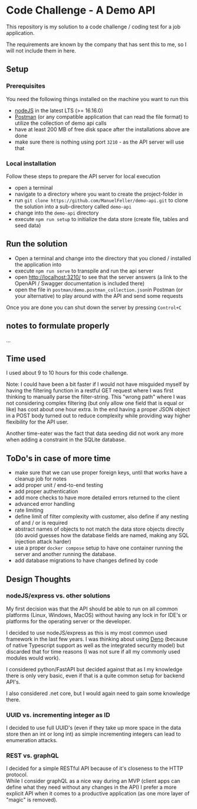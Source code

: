# Code Challenge - A Demo API

This repository is my solution to a code challenge / coding test for a job application.

The requirements are known by the company that has sent this to me, so I will not include them in here.

## Setup

### Prerequisites

You need the following things installed on the machine you want to run this

- [nodeJS](https://nodejs.org/en/) in the latest LTS (>= 16.16.0)
- [Postman](https://www.postman.com/) (or any compatible application that can read the file format) to utilize the collection of demo api calls
- have at least 200 MB of free disk space after the installations above are done
- make sure there is nothing using port `3210` - as the API server will use that

### Local installation

Follow these steps to prepare the API server for local execution

- open a terminal
- navigate to a directory where you want to create the project-folder in
- run `git clone https://github.com/ManuelFeller/demo-api.git` to clone the solution into a sub-directory called `demo-api`
- change into the `demo-api` directory
- execute `npm run setup` to initialize the data store (create file, tables and seed data)

## Run the solution

- Open a terminal and change into the directory that you cloned / installed the application into
- execute `npm run serve` to transpile and run the api server
- open [http://localhost:3210/](http://localhost:3210/) to see that the server answers (a link to the OpenAPI / Swagger documentation is included there)
- open the file in `postman/demo.postman_collection.json`in Postman (or your alternative) to play around with the API and send some requests

Once you are done you can shut down the server by pressing `Control+C`

## notes to formulate properly

...

## Time used

I used about 9 to 10 hours for this code challenge.

Note: I could have been a bit faster if I would not have misguided myself by having the filtering function in a restful GET request where I was first thinking to manually parse the filter-string. This "wrong path" where I was not considering complex filtering (but only allow one field that is equal or like) has cost about one hour extra. In the end having a proper JSON object in a POST body turned out to reduce complexity while providing way higher flexibility for the API user.

Another time-eater was the fact that data seeding did not work any more when adding a constraint in the SQLite database.

## ToDo's in case of more time

- make sure that we can use proper foreign keys, until that works have a cleanup job for notes
- add proper unit / end-to-end testing
- add proper authentication
- add more checks to have more detailed errors returned to the client
- advanced error handling
- rate limiting
- define limit of filter complexity with customer, also define if any nesting of and / or is required
- abstract names of objects to not match the data store objects directly (do avoid guesses how the database fields are named, making any SQL injection attack harder)
- use a proper `docker compose` setup to have one container running the server and another running the database.
- add database migrations to have changes defined by code

## Design Thoughts

### nodeJS/express vs. other solutions

My first decision was that the API should be able to run on all common platforms (Linux, Windows, MacOS) without having any lock in for IDE's or platforms for the operating server or the developer.

I decided to use nodeJS/express as this is my most common used framework in the last few years. I was thinking about using [Deno](https://deno.land/) (because of native Typescript support as well as the integrated security model) but discarded that for time reasons (I was not sure if all my commonly used modules would work).

I considered python/FastAPI but decided against that as I my knowledge there is only very basic, even if that is a quite common setup for backend API's.

I also considered .net core, but I would again need to gain some knowledge there.

### UUID vs. incrementing integer as ID

I decided to use full UUID's (even if they take up more space in the data store then an int or long int) as simple incrementing integers can lead to enumeration attacks.

### REST vs. graphQL

I decided for a simple RESTful API because of it's closeness to the HTTP protocol.  
While I consider graphQL as a nice way during an MVP (client apps can define what they need without any changes in the API) I prefer a more explicit API when it comes to a productive application (as one more layer of "magic" is removed).


